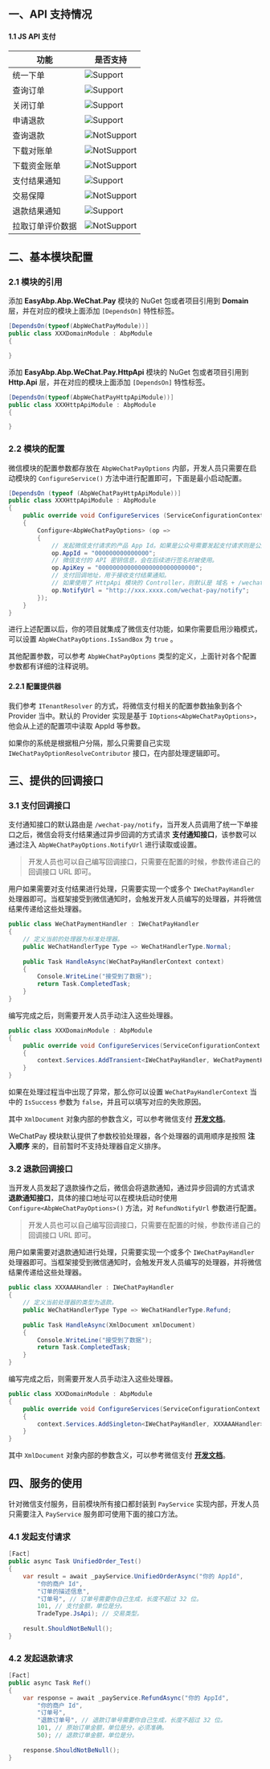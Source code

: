 ## 一、API 支持情况

#### 1.1 JS API 支付

| 功能             | 是否支持                                                     |
| ---------------- | ------------------------------------------------------------ |
| 统一下单         | ![Support](https://img.shields.io/badge/-支持-brightgreen.svg) |
| 查询订单         | ![Support](https://img.shields.io/badge/-支持-brightgreen.svg) |
| 关闭订单         | ![Support](https://img.shields.io/badge/-支持-brightgreen.svg) |
| 申请退款         | ![Support](https://img.shields.io/badge/-支持-brightgreen.svg) |
| 查询退款         | ![NotSupport](https://img.shields.io/badge/-%E4%B8%8D%E6%94%AF%E6%8C%81-red.svg) |
| 下载对账单       | ![NotSupport](https://img.shields.io/badge/-%E4%B8%8D%E6%94%AF%E6%8C%81-red.svg) |
| 下载资金账单     | ![NotSupport](https://img.shields.io/badge/-%E4%B8%8D%E6%94%AF%E6%8C%81-red.svg) |
| 支付结果通知     | ![Support](https://img.shields.io/badge/-支持-brightgreen.svg) |
| 交易保障         | ![NotSupport](https://img.shields.io/badge/-%E4%B8%8D%E6%94%AF%E6%8C%81-red.svg) |
| 退款结果通知     | ![Support](https://img.shields.io/badge/-支持-brightgreen.svg) |
| 拉取订单评价数据 | ![NotSupport](https://img.shields.io/badge/-%E4%B8%8D%E6%94%AF%E6%8C%81-red.svg) |

## 二、基本模块配置

### 2.1 模块的引用

添加 **EasyAbp.Abp.WeChat.Pay** 模块的 NuGet 包或者项目引用到 **Domain** 层，并在对应的模块上面添加 `[DependsOn]` 特性标签。

```csharp
[DependsOn(typeof(AbpWeChatPayModule))]
public class XXXDomainModule : AbpModule
{

}
```

添加 **EasyAbp.Abp.WeChat.Pay.HttpApi** 模块的 NuGet 包或者项目引用到 **Http.Api** 层，并在对应的模块上面添加 `[DependsOn]` 特性标签。

```csharp
[DependsOn(typeof(AbpWeChatPayHttpApiModule))]
public class XXXHttpApiModule : AbpModule
{

}
```

### 2.2 模块的配置

微信模块的配置参数都存放在 `AbpWeChatPayOptions` 内部，开发人员只需要在启动模块的 `ConfigureService()` 方法中进行配置即可，下面是最小启动配置。

```csharp
[DependsOn (typeof (AbpWeChatPayHttpApiModule))]
public class XXXHttpApiModule : AbpModule 
{
    public override void ConfigureServices (ServiceConfigurationContext context) 
    {
        Configure<AbpWeChatPayOptions> (op => 
        {
            // 发起微信支付请求的产品 App Id。如果是公众号需要发起支付请求则是公众号的 AppId，小程序则是小程序的 AppId。
            op.AppId = "000000000000000";
            // 微信支付的 API 密钥信息，会在后续进行签名时被使用。
            op.ApiKey = "000000000000000000000000000";
            // 支付回调地址，用于接收支付结果通知。
            // 如果使用了 HttpApi 模块的 Controller，则默认是 域名 + /wechat-pay/notify 路由。
            op.NotifyUrl = "http://xxx.xxxx.com/wechat-pay/notify";
        });
    }
}
```

进行上述配置以后，你的项目就集成了微信支付功能，如果你需要启用沙箱模式，可以设置 `AbpWeChatPayOptions.IsSandBox` 为 `true` 。

其他配置参数，可以参考 `AbpWeChatPayOptions` 类型的定义，上面针对各个配置参数都有详细的注释说明。

#### 2.2.1 配置提供器

我们参考 `ITenantResolver` 的方式，将微信支付相关的配置参数抽象到各个 Provider 当中。默认的 Provider 实现是基于 `IOptions<AbpWeChatPayOptions>`，他会从上述的配置项中读取 AppId 等参数。

如果你的系统是根据租户分隔，那么只需要自己实现 `IWeChatPayOptionResolveContributor` 接口，在内部处理逻辑即可。

## 三、提供的回调接口

### 3.1 支付回调接口

支付通知接口的默认路由是 `/wechat-pay/notify`，当开发人员调用了统一下单接口之后，微信会将支付结果通过异步回调的方式请求 **支付通知接口**，该参数可以通过注入 `AbpWeChatPayOptions.NotifyUrl` 进行读取或设置。

> 开发人员也可以自己编写回调接口，只需要在配置的时候，参数传递自己的回调接口 URL 即可。

用户如果需要对支付结果进行处理，只需要实现一个或多个 `IWeChatPayHandler` 处理器即可。当框架接受到微信通知时，会触发开发人员编写的处理器，并将微信结果传递给这些处理器。

```csharp
public class WeChatPaymentHandler : IWeChatPayHandler
{
  	// 定义当前的处理器为标准处理器。
  	public WeChatHandlerType Type => WeChatHandlerType.Normal;
  
    public Task HandleAsync(WeChatPayHandlerContext context)
    {
        Console.WriteLine("接受到了数据");
        return Task.CompletedTask;
    }
}
```

编写完成之后，则需要开发人员手动注入这些处理器。

```csharp
public class XXXDomainModule : AbpModule
{
    public override void ConfigureServices(ServiceConfigurationContext context)
    {
        context.Services.AddTransient<IWeChatPayHandler, WeChatPaymentHandler>();
    }
}
```

如果在处理过程当中出现了异常，那么你可以设置 `WeChatPayHandlerContext` 当中的 `IsSuccess` 参数为 `false`，并且可以填写对应的失败原因。

其中 `XmlDocument` 对象内部的参数含义，可以参考微信支付 **[开发文档](https://pay.weixin.qq.com/wiki/doc/api/jsapi.php?chapter=9_7&index=8)**。

WeChatPay 模块默认提供了参数校验处理器，各个处理器的调用顺序是按照 **注入顺序** 来的，目前暂时不支持处理器自定义排序。

### 3.2 退款回调接口

当开发人员发起了退款操作之后，微信会将退款通知，通过异步回调的方式请求 **退款通知接口**，具体的接口地址可以在模块启动时使用 `Configure<AbpWeChatPayOptions>()` 方法，对 `RefundNotifyUrl` 参数进行配置。

>开发人员也可以自己编写回调接口，只需要在配置的时候，参数传递自己的回调接口 URL 即可。

用户如果需要对退款通知进行处理，只需要实现一个或多个 `IWeChatPayHandler` 处理器即可。当框架接受到微信通知时，会触发开发人员编写的处理器，并将微信结果传递给这些处理器。

```csharp
public class XXXAAAHandler : IWeChatPayHandler
{
  	// 定义当前处理器的类型为退款。
    public WeChatHandlerType Type => WeChatHandlerType.Refund;
  
    public Task HandleAsync(XmlDocument xmlDocument)
    {
        Console.WriteLine("接受到了数据");
        return Task.CompletedTask;
    }
}
```

编写完成之后，则需要开发人员手动注入这些处理器。

```csharp
public class XXXDomainModule : AbpModule
{
    public override void ConfigureServices(ServiceConfigurationContext context)
    {
        context.Services.AddSingleton<IWeChatPayHandler, XXXAAAHandler>();
    }
}
```

其中 `XmlDocument` 对象内部的参数含义，可以参考微信支付 **[开发文档](https://pay.weixin.qq.com/wiki/doc/api/jsapi.php?chapter=9_16&index=10)**。

## 四、服务的使用

针对微信支付服务，目前模块所有接口都封装到 `PayService` 实现内部，开发人员只需要注入 `PayService` 服务即可使用下面的接口方法。

### 4.1 发起支付请求

```csharp
[Fact]
public async Task UnifiedOrder_Test()
{
    var result = await _payService.UnifiedOrderAsync("你的 AppId",
        "你的商户 Id",
        "订单的描述信息",
        "订单号", // 订单号需要你自己生成，长度不超过 32 位。
        101, // 支付金额，单位是分。
        TradeType.JsApi); // 交易类型。
    
    result.ShouldNotBeNull();
}
```

### 4.2 发起退款请求

```csharp
[Fact]
public async Task Ref()
{
    var response = await _payService.RefundAsync("你的 AppId",
        "你的商户 Id",
        "订单号",
        "退款订单号", // 退款订单号需要你自己生成，长度不超过 32 位。
        101, // 原始订单金额，单位是分，必须准确。
        50); // 退款订单金额，单位是分。
    
    response.ShouldNotBeNull();
}
```
